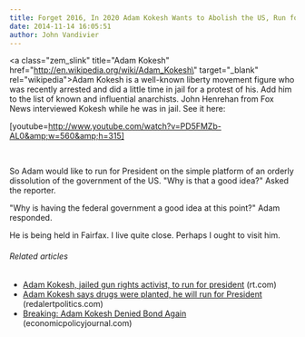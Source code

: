 ```yaml
---
title: Forget 2016, In 2020 Adam Kokesh Wants to Abolish the US, Run for President
date: 2014-11-14 16:05:51
author: John Vandivier
---
```




<a class=\"zem_slink\" title=\"Adam Kokesh\" href=\"http://en.wikipedia.org/wiki/Adam_Kokesh\" target=\"_blank\" rel=\"wikipedia\">Adam Kokesh</a> is a well-known liberty movement figure who was recently arrested and did a little time in jail for a protest of his. Add him to the list of known and influential anarchists. John Henrehan from Fox News interviewed Kokesh while he was in jail. See it here:

[youtube=http://www.youtube.com/watch?v=PD5FMZb-AL0&amp;w=560&amp;h=315]

&nbsp;

So Adam would like to run for President on the simple platform of an orderly dissolution of the government of the US. \"Why is that a good idea?\" Asked the reporter.

\"Why is having the federal government a good idea at this point?\" Adam responded.

He is being held in Fairfax. I live quite close. Perhaps I ought to visit him.
<h6 class=\"zemanta-related-title\" style=\"font-size:1em;\">Related articles</h6>
<ul class=\"zemanta-article-ul\">
	<li class=\"zemanta-article-ul-li\"><a href=\"http://rt.com/usa/adam-kokesh-drug-president-329/\" target=\"_blank\">Adam Kokesh, jailed gun rights activist, to run for president</a> (rt.com)</li>
	<li class=\"zemanta-article-ul-li\"><a href=\"http://redalertpolitics.com/2013/07/19/adam-kokesh-says-drugs-were-planted-he-will-run-for-president/\" target=\"_blank\">Adam Kokesh says drugs were planted, he will run for President</a> (redalertpolitics.com)</li>
	<li class=\"zemanta-article-ul-li\"><a href=\"http://www.economicpolicyjournal.com/2013/08/breaking-adam-kokesh-denied-bond-again.html\" target=\"_blank\">Breaking: Adam Kokesh Denied Bond Again</a> (economicpolicyjournal.com)</li>
</ul>